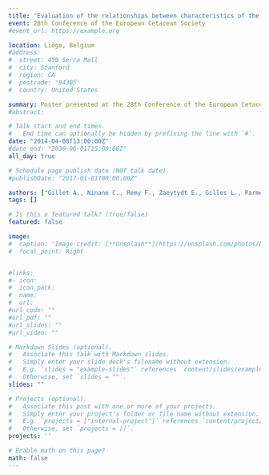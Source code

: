 ```yaml
---
title: "Evaluation of the relationships between characteristics of the vertebral column of different cetaceans and their ecology: A preliminary study"
event: 28th Conference of the European Cetacean Society
#event_url: https://example.org

location: Liège, Belgium
#address:
#  street: 450 Serra Mall
#  city: Stanford
#  region: CA
#  postcode: '94305'
#  country: United States

summary: Poster presented at the 28th Conference of the European Cetacean Society
#abstract: 

# Talk start and end times.
#   End time can optionally be hidden by prefixing the line with `#`.
date: "2014-04-08T13:00:00Z"
#date_end: "2030-06-01T15:00:00Z"
all_day: true

# Schedule page publish date (NOT talk date).
#publishDate: "2017-01-01T00:00:00Z"

authors: ["Gillet A., Ninane C., Remy F., Zaeytydt E., Gilles L., Parmentier E."]
tags: []

# Is this a featured talk? (true/false)
featured: false

image:
#  caption: 'Image credit: [**Unsplash**](https://unsplash.com/photos/bzdhc5b3Bxs)'
#  focal_point: Right


#links:
#- icon:
#  icon_pack:
#  name:
#  url: 
#url_code: ""
#url_pdf: ""
#url_slides: ""
#url_video: ""

# Markdown Slides (optional).
#   Associate this talk with Markdown slides.
#   Simply enter your slide deck's filename without extension.
#   E.g. `slides = "example-slides"` references `content/slides/example-slides.md`.
#   Otherwise, set `slides = ""`.
slides: ""

# Projects (optional).
#   Associate this post with one or more of your projects.
#   Simply enter your project's folder or file name without extension.
#   E.g. `projects = ["internal-project"]` references `content/project/deep-learning/index.md`.
#   Otherwise, set `projects = []`.
projects: ''

# Enable math on this page?
math: false
---
```

